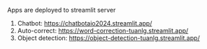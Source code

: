 Apps are deployed to streamlit server
1. Chatbot: https://chatbotaio2024.streamlit.app/
2. Auto-correct: https://word-correction-tuanlg.streamlit.app/
3. Object detection: https://object-detection-tuanlg.streamlit.app/
